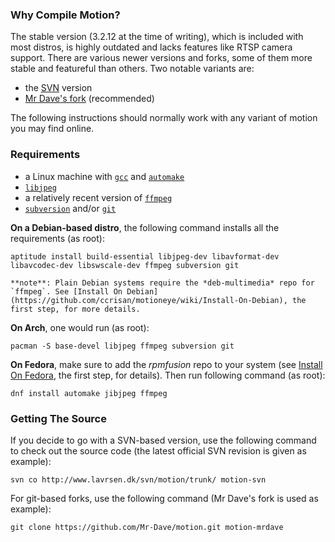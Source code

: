 ### Why Compile Motion? ###

The stable version (3.2.12 at the time of writing), which is included with most distros, is highly outdated and lacks features like RTSP camera support. There are various newer versions and forks, some of them more stable and featureful than others. Two notable variants are:

* the [SVN](http://www.lavrsen.dk/svn/motion/) version
* [Mr Dave's fork](https://github.com/Mr-Dave/motion) (recommended)

The following instructions should normally work with any variant of motion you may find online.

### Requirements ###

* a Linux machine with [`gcc`](https://gcc.gnu.org/) and [`automake`](http://www.gnu.org/software/automake/)
* [`libjpeg`](http://libjpeg.sourceforge.net/)
* a relatively recent version of [`ffmpeg`](https://www.ffmpeg.org/)
* [`subversion`](https://subversion.apache.org/) and/or [`git`](https://git-scm.com/)

**On a Debian-based distro**, the following command installs all the requirements (as root):

    aptitude install build-essential libjpeg-dev libavformat-dev libavcodec-dev libswscale-dev ffmpeg subversion git

    **note**: Plain Debian systems require the *deb-multimedia* repo for `ffmpeg`. See [Install On Debian](https://github.com/ccrisan/motioneye/wiki/Install-On-Debian), the first step, for more details.

**On Arch**, one would run (as root):

    pacman -S base-devel libjpeg ffmpeg subversion git

**On Fedora**, make sure to add the *rpmfusion* repo to your system (see [Install On Fedora](https://github.com/ccrisan/motioneye/wiki/Install-On-Fedora), the first step, for details). Then run following command (as root):

    dnf install automake jibjpeg ffmpeg

### Getting The Source ###

If you decide to go with a SVN-based version, use the following command to check out the source code (the latest official SVN revision is given as example):

    svn co http://www.lavrsen.dk/svn/motion/trunk/ motion-svn

For git-based forks, use the following command (Mr Dave's fork is used as example):

    git clone https://github.com/Mr-Dave/motion.git motion-mrdave

